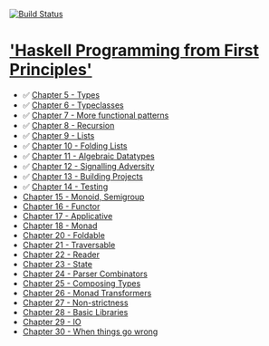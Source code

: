 [![Build Status](https://travis-ci.com/martinrist/haskell-programming.svg?branch=master)](https://travis-ci.com/martinrist/haskell-programming)

# ['Haskell Programming from First Principles'](http://haskellbook.com)

- ✅ [Chapter 5 - Types](src/HaskellProgramming/Chapter05/README.md)
- ✅ [Chapter 6 - Typeclasses](src/HaskellProgramming/Chapter06/README.md)
- ✅ [Chapter 7 - More functional patterns](src/HaskellProgramming/Chapter07/README.md)
- ✅ [Chapter 8 - Recursion](src/HaskellProgramming/Chapter08/README.md)
- ✅ [Chapter 9 - Lists](src/HaskellProgramming/Chapter09/README.md)
- ✅ [Chapter 10 - Folding Lists](src/HaskellProgramming/Chapter10/README.md)
- ✅ [Chapter 11 - Algebraic Datatypes](src/HaskellProgramming/Chapter11/README.md)
- ✅ [Chapter 12 - Signalling Adversity](src/HaskellProgramming/Chapter12/README.md)
- ✅ [Chapter 13 - Building Projects](src/HaskellProgramming/Chapter13/README.md)
- ✅ [Chapter 14 - Testing](src/HaskellProgramming/Chapter14/README.md)
- [Chapter 15 - Monoid, Semigroup](src/HaskellProgramming/Chapter15/README.md)
- [Chapter 16 - Functor](src/HaskellProgramming/Chapter16/README.md)
- [Chapter 17 - Applicative](src/HaskellProgramming/Chapter17/README.md)
- [Chapter 18 - Monad](src/HaskellProgramming/Chapter18/README.md)
- [Chapter 20 - Foldable](src/HaskellProgramming/Chapter20/README.md)
- [Chapter 21 - Traversable](src/HaskellProgramming/Chapter21/README.md)
- [Chapter 22 - Reader](src/HaskellProgramming/Chapter22/README.md)
- [Chapter 23 - State](src/HaskellProgramming/Chapter23/README.md)
- [Chapter 24 - Parser Combinators](src/HaskellProgramming/Chapter24/README.md)
- [Chapter 25 - Composing Types](src/HaskellProgramming/Chapter25/README.md)
- [Chapter 26 - Monad Transformers](src/HaskellProgramming/Chapter26/README.md)
- [Chapter 27 - Non-strictness](src/HaskellProgramming/Chapter27/README.md)
- [Chapter 28 - Basic Libraries](src/HaskellProgramming/Chapter28/README.md)
- [Chapter 29 - IO](src/HaskellProgramming/Chapter29/README.md)
- [Chapter 30 - When things go wrong](src/HaskellProgramming/Chapter30/README.md)
